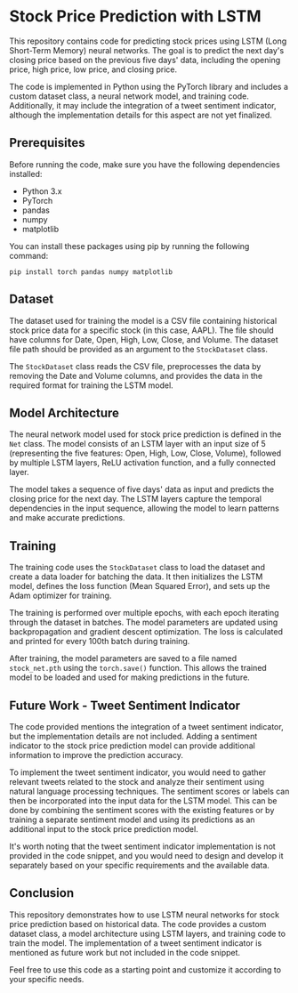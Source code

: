 # Stock Price Prediction with LSTM

This repository contains code for predicting stock prices using LSTM (Long Short-Term Memory) neural networks. The goal is to predict the next day's closing price based on the previous five days' data, including the opening price, high price, low price, and closing price.

The code is implemented in Python using the PyTorch library and includes a custom dataset class, a neural network model, and training code. Additionally, it may include the integration of a tweet sentiment indicator, although the implementation details for this aspect are not yet finalized. 

## Prerequisites

Before running the code, make sure you have the following dependencies installed:

- Python 3.x
- PyTorch
- pandas
- numpy
- matplotlib

You can install these packages using pip by running the following command:

```
pip install torch pandas numpy matplotlib
```

## Dataset

The dataset used for training the model is a CSV file containing historical stock price data for a specific stock (in this case, AAPL). The file should have columns for Date, Open, High, Low, Close, and Volume. The dataset file path should be provided as an argument to the `StockDataset` class.

The `StockDataset` class reads the CSV file, preprocesses the data by removing the Date and Volume columns, and provides the data in the required format for training the LSTM model.

## Model Architecture

The neural network model used for stock price prediction is defined in the `Net` class. The model consists of an LSTM layer with an input size of 5 (representing the five features: Open, High, Low, Close, Volume), followed by multiple LSTM layers, ReLU activation function, and a fully connected layer.

The model takes a sequence of five days' data as input and predicts the closing price for the next day. The LSTM layers capture the temporal dependencies in the input sequence, allowing the model to learn patterns and make accurate predictions.

## Training

The training code uses the `StockDataset` class to load the dataset and create a data loader for batching the data. It then initializes the LSTM model, defines the loss function (Mean Squared Error), and sets up the Adam optimizer for training.

The training is performed over multiple epochs, with each epoch iterating through the dataset in batches. The model parameters are updated using backpropagation and gradient descent optimization. The loss is calculated and printed for every 100th batch during training.

After training, the model parameters are saved to a file named `stock_net.pth` using the `torch.save()` function. This allows the trained model to be loaded and used for making predictions in the future.

## Future Work - Tweet Sentiment Indicator

The code provided mentions the integration of a tweet sentiment indicator, but the implementation details are not included. Adding a sentiment indicator to the stock price prediction model can provide additional information to improve the prediction accuracy.

To implement the tweet sentiment indicator, you would need to gather relevant tweets related to the stock and analyze their sentiment using natural language processing techniques. The sentiment scores or labels can then be incorporated into the input data for the LSTM model. This can be done by combining the sentiment scores with the existing features or by training a separate sentiment model and using its predictions as an additional input to the stock price prediction model.

It's worth noting that the tweet sentiment indicator implementation is not provided in the code snippet, and you would need to design and develop it separately based on your specific requirements and the available data.

## Conclusion

This repository demonstrates how to use LSTM neural networks for stock price prediction based on historical data. The code provides a custom dataset class, a model architecture using LSTM layers, and training code to train the model. The implementation of a tweet sentiment indicator is mentioned as future work but not included in the code snippet.

Feel free to use this code as a starting point and customize it according to your specific needs.
